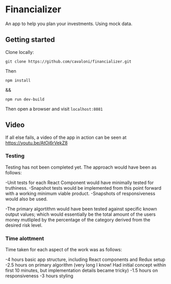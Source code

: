 # Financializer

An app to help you plan your investments. Using mock data. 

## Getting started

Clone locally:

`git clone https://github.com/cavaloni/financializer.git`

Then

`npm install` 

&&

`npm run dev-build`

Then open a browser and visit `localhost:8081`

## Video

If all else fails, a video of the app in action can be seen at https://youtu.be/AtOj6rVekZ8

### Testing

Testing has not been completed yet. The approach would have been as follows:

-Unit tests for each React Component would have minimally tested for truthiness.
-Snapshot tests would be implemented from this point forward with a working minimum viable product.
-Snapshots of responsiveness would also be used. 

-The primary algortithm would have been tested against specific known output values; which would essentially
be the total amount of the users money mutlipled by the percentage of the category derived from the desired risk level.

### Time alottment

Time taken for each aspect of the work was as follows:

-4 hours basic app structure, including React components and Redux setup
-2.5 hours on primary algorithm (very long I know! Had initial concept within first 10 minutes, but implementation details became tricky)
-1.5 hours on responsiveness
-3 hours styling